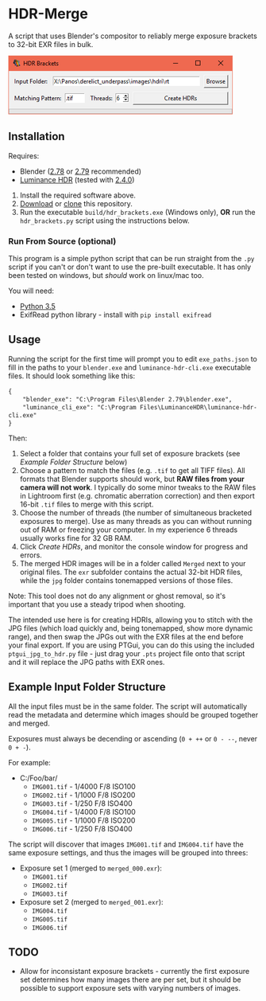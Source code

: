 # HDR-Merge

A script that uses Blender's compositor to reliably merge exposure brackets to 32-bit EXR files in bulk.

![screenshot](https://raw.githubusercontent.com/gregzaal/HDR-Merge/master/icons/screenshot.png)

## Installation

Requires:

* Blender ([2.78](http://download.blender.org/release/Blender2.78/) or [2.79](http://download.blender.org/release/Blender2.79/) recommended)
* [Luminance HDR](http://qtpfsgui.sourceforge.net/?page_id=10) (tested with [2.4.0](https://sourceforge.net/projects/qtpfsgui/files/luminance/2.4.0/))

1. Install the required software above.
2. [Download](https://github.com/gregzaal/HDR-Merge/archive/master.zip) or [clone](git@github.com:gregzaal/HDR-Merge.git) this repository. 
3. Run the executable `build/hdr_brackets.exe` (Windows only), **OR** run the `hdr_brackets.py` script using the instructions below.

### Run From Source (optional)

This program is a simple python script that can be run straight from the `.py` script if you can't or don't want to use the pre-built executable. It has only been tested on windows, but *should* work on linux/mac too.

You will need:

* [Python 3.5](https://www.python.org/downloads/release/python-354/)
* ExifRead python library - install with `pip install exifread`

## Usage

Running the script for the first time will prompt you to edit `exe_paths.json` to fill in the paths to your `blender.exe` and `luminance-hdr-cli.exe` executable files. It should look something like this:

```
{
    "blender_exe": "C:\Program Files\Blender 2.79\blender.exe",
    "luminance_cli_exe": "C:\Program Files\LuminanceHDR\luminance-hdr-cli.exe"
}
```

Then:

1. Select a folder that contains your full set of exposure brackets (see *Example Folder Structure* below)
2. Choose a pattern to match the files (e.g. `.tif` to get all TIFF files). All formats that Blender supports should work, but **RAW files from your camera will not work**. I typically do some minor tweaks to the RAW files in Lightroom first (e.g. chromatic aberration correction) and then export 16-bit `.tif` files to merge with this script.
3. Choose the number of threads (the number of simultaneous bracketed exposures to merge). Use as many threads as you can without running out of RAM or freezing your computer. In my experience 6 threads usually works fine for 32 GB RAM.
4. Click *Create HDRs*, and monitor the console window for progress and errors.
5. The merged HDR images will be in a folder called `Merged` next to your original files. The `exr` subfolder contains the actual 32-bit HDR files, while the `jpg` folder contains tonemapped versions of those files.

Note: This tool does not do any alignment or ghost removal, so it's important that you use a steady tripod when shooting.

The intended use here is for creating HDRIs, allowing you to stitch with the JPG files (which load quickly and, being tonemapped, show more dynamic range), and then swap the JPGs out with the EXR files at the end before your final export. If you are using PTGui, you can do this using the included `ptgui_jpg_to_hdr.py` file - just drag your `.pts` project file onto that script and it will replace the JPG paths with EXR ones.

## Example Input Folder Structure

All the input files must be in the same folder. The script will automatically read the metadata and determine which images should be grouped together and merged.

Exposures must always be decending or ascending (`0 + ++` or `0 - --`, never `0 + -`).

For example:

* C:/Foo/bar/
    * `IMG001.tif` - 1/4000 F/8 ISO100
    * `IMG002.tif` - 1/1000 F/8 ISO200
    * `IMG003.tif` - 1/250 F/8 ISO400
    * `IMG004.tif` - 1/4000 F/8 ISO100
    * `IMG005.tif` - 1/1000 F/8 ISO200
    * `IMG006.tif` - 1/250 F/8 ISO400

The script will discover that images `IMG001.tif` and `IMG004.tif` have the same exposure settings, and thus the images will be grouped into threes:

* Exposure set 1 (merged to `merged_000.exr`):
    * `IMG001.tif`
    * `IMG002.tif`
    * `IMG003.tif`
* Exposure set 2 (merged to `merged_001.exr`):
    * `IMG004.tif`
    * `IMG005.tif`
    * `IMG006.tif`

## TODO

* Allow for inconsistant exposure brackets - currently the first exposure set determines how many images there are per set, but it should be possible to support exposure sets with varying numbers of images.
